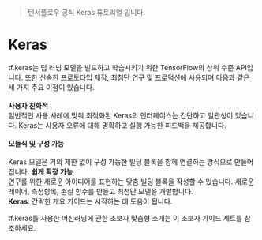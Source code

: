 > 텐서플로우 공식 Keras 튜토리얼 입니다.

# Keras 

tf.keras는 딥 러닝 모델을 빌드하고 학습시키기 위한 TensorFlow의 상위 수준 API입니다. 또한 신속한 프로토타입 제작, 최첨단 연구 및 프로덕션에 사용되며 다음과 같은 세 가지 주요 이점이 있습니다.
<br><br>
**사용자 친화적**<br>
일반적인 사용 사례에 맞춰 최적화된 Keras의 인터페이스는 간단하고 일관성이 있습니다. Keras는 사용자 오류에 대해 명확하고 실행 가능한 피드백을 제공합니다.<br><br>
**모듈식 및 구성 가능**<br><br>
Keras 모델은 거의 제한 없이 구성 가능한 빌딩 블록을 함께 연결하는 방식으로 만들어집니다.
**쉽게 확장 가능**<br>
연구를 위한 새로운 아이디어를 표현하는 맞춤 빌딩 블록을 작성할 수 있습니다. 새로운 레이어, 측정항목, 손실 함수를 만들고 최첨단 모델을 개발합니다.<br>
**Keras**: 간략한 개요 가이드는 시작하는 데 도움이 됩니다.

tf.keras를 사용한 머신러닝에 관한 초보자 맞춤형 소개는 이 초보자 가이드 세트를 참조하세요.


